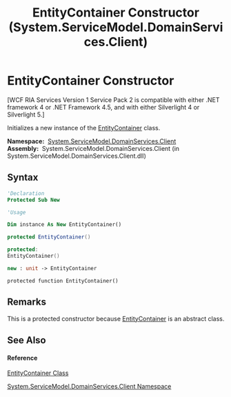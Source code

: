 ﻿---
title: EntityContainer Constructor  (System.ServiceModel.DomainServices.Client)
TOCTitle: EntityContainer Constructor
ms:assetid: M:System.ServiceModel.DomainServices.Client.EntityContainer.#ctor
ms:mtpsurl: https://msdn.microsoft.com/en-us/library/system.servicemodel.domainservices.client.entitycontainer.entitycontainer(v=VS.91)
ms:contentKeyID: 28755487
ms.date: 01/27/2012
mtps_version: v=VS.91
f1_keywords:
- System.ServiceModel.DomainServices.Client.EntityContainer.#ctor
- System.ServiceModel.DomainServices.Client.EntityContainer.EntityContainer
dev_langs:
- CSharp
- JScript
- VB
- FSharp
- c++
api_location:
- System.ServiceModel.DomainServices.Client.dll
api_name:
- System.ServiceModel.DomainServices.Client.EntityContainer..ctor
api_type:
- Managed
topic_type:
- apiref
- kbSyntax
product_family_name: VS
ROBOTS: INDEX,FOLLOW
---

# EntityContainer Constructor

\[WCF RIA Services Version 1 Service Pack 2 is compatible with either .NET framework 4 or .NET Framework 4.5, and with either Silverlight 4 or Silverlight 5.\]

Initializes a new instance of the [EntityContainer](ff422965\(v=vs.91\).md) class.

**Namespace:**  [System.ServiceModel.DomainServices.Client](ff422479\(v=vs.91\).md)  
**Assembly:**  System.ServiceModel.DomainServices.Client (in System.ServiceModel.DomainServices.Client.dll)

## Syntax

``` vb
'Declaration
Protected Sub New
```

``` vb
'Usage

Dim instance As New EntityContainer()
```

``` csharp
protected EntityContainer()
```

``` c++
protected:
EntityContainer()
```

``` fsharp
new : unit -> EntityContainer
```

``` jscript
protected function EntityContainer()
```

## Remarks

This is a protected constructor because [EntityContainer](ff422965\(v=vs.91\).md) is an abstract class.

## See Also

#### Reference

[EntityContainer Class](ff422965\(v=vs.91\).md)

[System.ServiceModel.DomainServices.Client Namespace](ff422479\(v=vs.91\).md)

